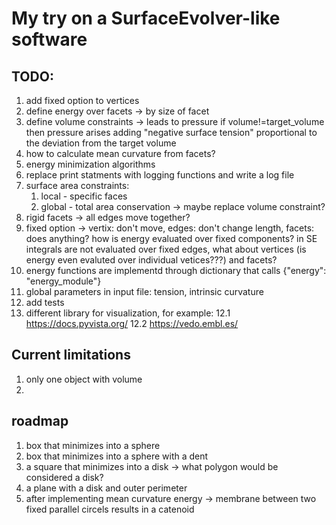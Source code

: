 # My try on a SurfaceEvolver-like software

## TODO:
1. add fixed option to vertices 
1. define energy over facets -> by size of facet
2. define volume constraints -> leads to pressure
    if volume!=target_volume then pressure arises
    adding "negative surface tension" proportional to the deviation from the
    target volume
3. how to calculate mean curvature from facets?
4. energy minimization algorithms
5. replace print statments with logging functions and write a log file
6. surface area constraints:
    1. local - specific faces
    2. global - total area conservation -> maybe replace volume constraint?
7. rigid facets -> all edges move together?
8. fixed option -> vertix: don't move, edges: don't change length, facets: does anything?
    how is energy evaluated over fixed components? in SE integrals are not
    evaluated over fixed edges, what about vertices (is energy even evaluted
    over individual vetices???) and facets?
9. energy functions are implementd through dictionary that calls {"energy":
   "energy_module"}
10. global parameters in input file: tension, intrinsic curvature
11. add tests
12. different library for visualization, for example:
    12.1 https://docs.pyvista.org/
    12.2 https://vedo.embl.es/

## Current limitations
1. only one object with volume
2.

## roadmap
1. box that minimizes into a sphere
2. box that minimizes into a sphere with a dent
3. a square that minimizes into a disk -> what polygon would be considered
   a disk?
4. a plane with a disk and outer perimeter
5. after implementing mean curvature energy -> membrane between two fixed parallel circels
   results in a catenoid 
